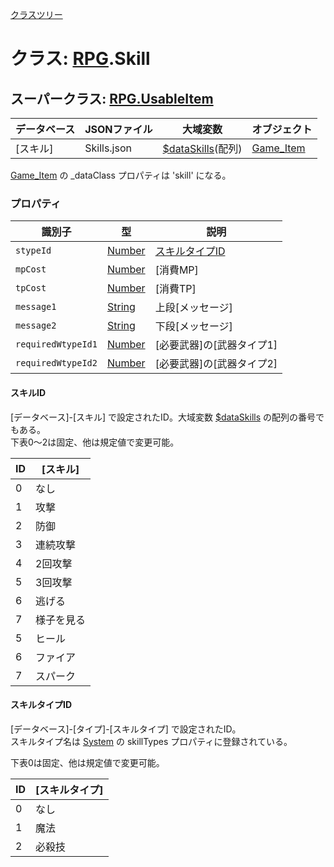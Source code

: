 [クラスツリー](index.md)

# クラス:  [RPG](RPG.md).Skill

## スーパークラス: [RPG.UsableItem](RPG.UsableItem.md)

| データベース| JSONファイル | 大域変数 | オブジェクト |
| --- | --- | --- | --- |
| [スキル] | Skills.json | [$dataSkills](global.md#dataskills-arrayrpgskill)(配列) | [Game_Item](Game_Item.md) |

[Game_Item](Game_Item.md) の _dataClass プロパティは 'skill' になる。


### プロパティ

| 識別子 | 型 | 説明 |
| --- | --- | --- |
| `stypeId` | [Number](Number.md) | [スキルタイプID](RPG.Skill.md#スキルタイプid) |
| `mpCost` | [Number](Number.md) | [消費MP] |
| `tpCost` | [Number](Number.md) | [消費TP] |
| `message1` | [String](String.md) | 上段[メッセージ] |
| `message2` | [String](String.md) | 下段[メッセージ] |
| `requiredWtypeId1` | [Number](Number.md) | [必要武器]の[武器タイプ1] |
| `requiredWtypeId2` | [Number](Number.md) | [必要武器]の[武器タイプ2] |


#### スキルID

[データベース]-[スキル] で設定されたID。大域変数 [$dataSkills](global.md#dataskills-arrayrpgskill) の配列の番号でもある。<br />
 下表0〜2は固定、他は規定値で変更可能。

| ID | [スキル] |
| --- | --- |
| 0 | なし |
| 1 | 攻撃 |
| 2 | 防御 |
| 3 | 連続攻撃 |
| 4 | 2回攻撃 |
| 5 | 3回攻撃 |
| 6 | 逃げる |
| 7 | 様子を見る |
| 5 | ヒール |
| 6 | ファイア |
| 7 | スパーク |

#### スキルタイプID

[データベース]-[タイプ]-[スキルタイプ] で設定されたID。<br />
スキルタイプ名は [System](RPG.System.md) の skillTypes プロパティに登録されている。
 
 下表0は固定、他は規定値で変更可能。

| ID | [スキルタイプ] |
| --- | --- |
| 0 | なし |
| 1 | 魔法 |
| 2 | 必殺技 |

